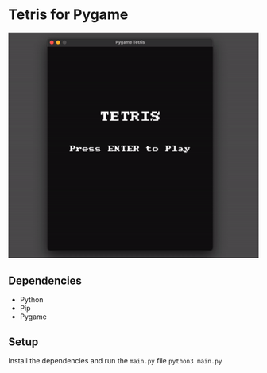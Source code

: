 # Tetris for Pygame

![Showcase of Prject](showcase.gif)

## Dependencies
* Python
* Pip
* Pygame

## Setup
Install the dependencies and run the `main.py` file
```python3 main.py```
